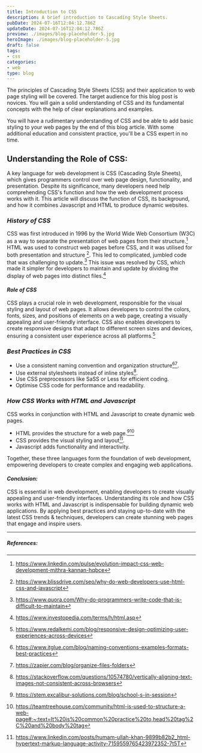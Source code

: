 ```yaml
---
title: Introduction to CSS
description: A brief introduction to Cascading Style Sheets.
pubDate: 2024-07-16T12:04:12.786Z
updateDate: 2024-07-16T12:04:12.786Z
preview: ./images/blog-placeholder-5.jpg
heroImage: ./images/blog-placeholder-5.jpg
draft: false
tags:
- css
categories:
- web
type: blog
---
```


The principles of Cascading Style Sheets (CSS) and their application to web page styling will be covered. The target audience for this blog post is novices. You will gain a solid understanding of CSS and its fundamental concepts with the help of clear explanations and examples.

You will have a rudimentary understanding of CSS and be able to add basic styling to your web pages by the end of this blog article. With some additional education and consistent practice, you'll be a CSS expert in no time.

## Understanding the Role of CSS:

A key language for web development is CSS (Cascading Style Sheets), which gives programmers control over web page design, functionality, and presentation. Despite its significance, many developers need help comprehending CSS's function and how the web development process works with it. This article will discuss the function of CSS, its background, and how it combines Javascript and HTML to produce dynamic websites.

### _History of CSS_
CSS was first introduced in 1996 by the World Wide Web Consortium (W3C) as a way to separate the presentation of web pages from their structure.[^2] HTML was used to construct web pages before CSS, and it was utilised for both presentation and structure [^13]. This led to complicated, jumbled code that was challenging to update.[^1] This issue was resolved by CSS, which made it simpler for developers to maintain and update by dividing the display of web pages into distinct files.[^8]

#### _Role of CSS_
CSS plays a crucial role in web development, responsible for the visual styling and layout of web pages. It allows developers to control the colors, fonts, sizes, and positions of elements on a web page, creating a visually appealing and user-friendly interface. CSS also enables developers to create responsive designs that adapt to different screen sizes and devices, ensuring a consistent user experience across all platforms.[^3]

### _Best Practices in CSS_
- Use a consistent naming convention and organization structure[^14][^17].
- Use external stylesheets instead of inline styles[^15].
- Use CSS preprocessors like SaSS or Less for efficient coding.
- Optimise CSS code for performance and readability.

### _How CSS Works with HTML and Javascript_
CSS works in conjunction with HTML and Javascript to create dynamic web pages.

- HTML provides the structure for a web page.[^4][^5]
- CSS provides the visual styling and layout[^16].
- Javascript adds functionality and interactivity.

Together, these three languages form the foundation of web development, empowering developers to create complex and engaging web applications.

#### _Conclusion:_
CSS is essential in web development, enabling developers to create visually appealing and user-friendly interfaces. Understanding its role and how CSS works with HTML and Javascript is indispensable for building dynamic web applications. By applying best practices and staying up-to-date with the latest CSS trends & techniques, developers can create stunning web pages that engage and inspire users.

---

##### _References:_

[^1]: https://www.quora.com/Why-do-programmers-write-code-that-is-difficult-to-maintain
[^2]: https://www.linkedin.com/pulse/evolution-impact-css-web-development-mithra-kannan-hqbce
[^3]: https://www.redalkemi.com/blog/responsive-design-optimizing-user-experiences-across-devices
[^4]: https://stem.excalibur-solutions.com/blog/school-s-in-session
[^5]: https://teamtreehouse.com/community/html-is-used-to-structure-a-web-page#:~:text=It%20is%20common%20practice%20to,head%20tag%2C%20and%20body%20tag
[^6]: https://www.quora.com/How-does-JavaScript-contribute-to-interactive-and-dynamic-web-pages
[^7]: https://www.altcademy.com/blog/what-is-javascript-used-for-in-web-development
[^8]: https://www.investopedia.com/terms/h/html.asp
[^9]: https://www.quora.com/What-is-the-process-of-becoming-an-expert-in-HTML-and-CSS-Can-one-become-an-expert-without-practical-experience
[^10]: https://codeburst.io/how-to-style-your-website-with-css-e72e7046fda5
[^11]: https://www.quora.com/What-is-the-best-way-to-become-an-expert-in-both-HTML-and-CSS-without-any-prior-knowledge-but-with-a-strong-interest-in-learning-them
[^12]: https://brainly.com/question/35509489
[^13]: https://www.blissdrive.com/seo/why-do-web-developers-use-html-css-and-javascript
[^14]: https://www.itglue.com/blog/naming-conventions-examples-formats-best-practices
[^15]: https://stackoverflow.com/questions/10574780/vertically-aligning-text-images-not-consistent-across-browsers
[^16]: https://www.linkedin.com/posts/humam-ullah-khan-9899b82b2_html-hypertext-markup-language-activity-7159559765423972352-7t5T
[^17]: https://zapier.com/blog/organize-files-folders
